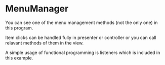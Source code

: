 # MenuManager

You can see one of the menu management methods (not the only one) in this program.

Item clicks can be handled fully in presenter or controller or you can call relavant methods of them in the view.

A simple usage of functional programming is listeners which is included in this example.
